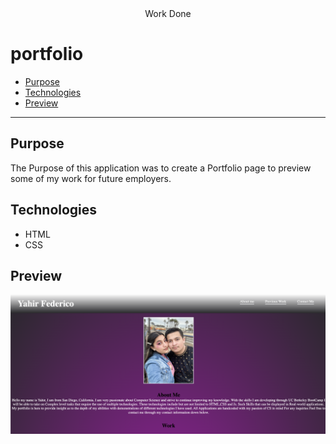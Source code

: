 <div align ="center">
Work Done 
</div>

# portfolio
* [Purpose](#purpose)
* [Technologies](#technologies)
* [Preview](#preview)
-------------------------------------

## Purpose

The Purpose of this application was to create a Portfolio page to preview some of my work for future employers.

## Technologies
* HTML
* CSS



## Preview

![](./Assets/Images/preview.png)